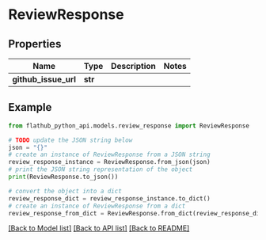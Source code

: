 # ReviewResponse


## Properties

Name | Type | Description | Notes
------------ | ------------- | ------------- | -------------
**github_issue_url** | **str** |  | 

## Example

```python
from flathub_python_api.models.review_response import ReviewResponse

# TODO update the JSON string below
json = "{}"
# create an instance of ReviewResponse from a JSON string
review_response_instance = ReviewResponse.from_json(json)
# print the JSON string representation of the object
print(ReviewResponse.to_json())

# convert the object into a dict
review_response_dict = review_response_instance.to_dict()
# create an instance of ReviewResponse from a dict
review_response_from_dict = ReviewResponse.from_dict(review_response_dict)
```
[[Back to Model list]](../README.md#documentation-for-models) [[Back to API list]](../README.md#documentation-for-api-endpoints) [[Back to README]](../README.md)


